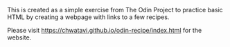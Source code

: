 This is created as a simple exercise from The Odin Project to practice basic HTML by creating a webpage with links to a few recipes.

Please visit https://chwatavi.github.io/odin-recipe/index.html for the website.